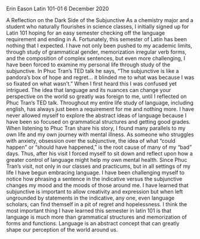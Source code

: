 Erin Eason
Latin 101-01
6 December 2020

A Reflection on the Dark Side of the Subjunctive
As a chemistry major and a student who naturally flourishes in science classes, I initially signed up for Latin 101 hoping for an easy semester checking off the language requirement and ending in A. Fortunately, this semester of Latin has been nothing that I expected. I have not only been pushed to my academic limits, through study of grammatical gender, memorization irregular verb forms, and the composition of complex sentences, but even more challenging, I have been forced to examine my personal life through study of the subjunctive. 
	In Phuc Tran’s TED talk he says, “The subjunctive is like a pandora’s box of hope and regret… it blinded me to what was because I was so fixated on what wasn’t.” When I first heard this I was confused yet intrigued. The idea that language and its nuances can change your perspective on the world so greatly was foreign to me, until I reflected on Phuc Tran’s TED talk. Throughout my entire life study of language, including english, has always just been a requirement for me and nothing more. I have never allowed myself to explore the abstract ideas of language because I have been so focused on grammatical structures and getting good grades. 
	When listening to Phuc Tran share his story, I found many parallels to my own life and my own journey with mental illness. As someone who struggles with anxiety, obsession over the subjunctive, the idea of what “could happen” or “should have happened,” is the root cause of many of my “bad” days. Thus, after his visit I forced myself to sit down and reflect upon how a greater control of language might help my own mental health. Since Phuc Tran’s visit, not only in our classes and practicums, but in all settings of my life I have begun embracing language. I have been challenging myself to notice how phrasing a sentence in the indicative versus the subjunctive changes my mood and the moods of those around me. I have learned that subjunctive is important to allow creativity and expression but when left ungrounded by statements in the indicative, any one, even language scholars, can find themself in a pit of regret and hopelessness. 
	I think the most important thing I have learned this semester in latin 101 is that language is much more than grammatical structures and memorization of forms and functions. Language is an abstract concept that can greatly shape our perception of the world around us. 
